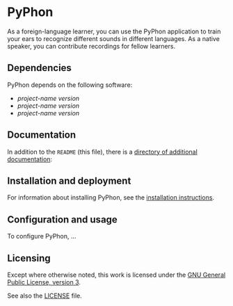 # PyPhon

As a foreign-language learner, you can use the PyPhon application to train your ears to recognize different sounds in different languages. As a native speaker, you can contribute recordings for fellow learners.

## Dependencies

PyPhon depends on the following software:

* _project-name_ _version_
* _project-name_ _version_
* _project-name_ _version_

## Documentation
In addition to the `README` (this file), there is a
[directory of additional documentation](/doc):

## Installation and deployment

For information about installing PyPhon, see the
[installation instructions](doc/INSTALLATION.md).

## Configuration and usage

To configure PyPhon, ...

<!-- Consider adhering to Semantic Versioning:

## Versioning
PyPhon adheres to Semantic Versioning 2.0.0. If there is a violation of
this scheme, report it as a bug. Specifically, if a patch or minor version is
released and breaks backward compatibility, that version should be immediately
yanked and/or a new version should be immediately released that restores
compatibility. Any change that breaks the public API will only be introduced at
a major-version release. As a result of this policy, you can (and should)
specify any dependency on _project-name_ by using the Pessimistic Version
Constraint with two digits of precision.
-->

## Licensing

Except where otherwise noted, this work is licensed under the [GNU General Public License, version 3](http://www.gnu.org/copyleft/gpl.html).

See also the [LICENSE](LICENSE.md) file.
